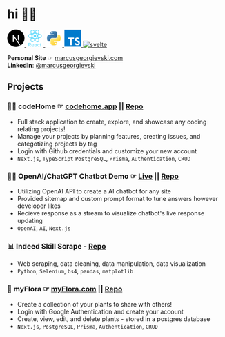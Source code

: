 # hi 👨‍💻

 <p align="left"> <a href="https://reactjs.org/" target="_blank" rel="noreferrer"> <img src="https://raw.githubusercontent.com/devicons/devicon/master/icons/nextjs/nextjs-original.svg" alt="nextjs" width="40" height="40"/> <a href="https://reactjs.org/" target="_blank" rel="noreferrer"> <img src="https://raw.githubusercontent.com/devicons/devicon/master/icons/react/react-original-wordmark.svg" alt="react" width="40" height="40"/> </a>  </a> <a href="https://www.python.org" target="_blank" rel="noreferrer"> <img src="https://raw.githubusercontent.com/devicons/devicon/master/icons/python/python-original.svg" alt="python" width="40" height="40"/> </a> <a href="https://developer.mozilla.org/en-US/docs/Web/JavaScript" target="_blank" rel="noreferrer"> <img src="https://raw.githubusercontent.com/devicons/devicon/master/icons/typescript/typescript-original.svg" alt="typescript" width="40" height="40"/> <a href="https://svelte.dev" target="_blank" rel="noreferrer"> <img src="https://upload.wikimedia.org/wikipedia/commons/1/1b/Svelte_Logo.svg" alt="svelte" width="40" height="40"/> </a> </p>

**Personal Site** ☞ [marcusgeorgievski.com](https://marcusgeorgievski.com) \
**LinkedIn**: [@marcusgeorgievski](https://www.linkedin.com/in/marcusgeorgievski/)


## Projects 

### 👨‍💻 codeHome ☞ [codehome.app](https://codehome.app/) || [Repo](https://github.com/marcusgeorgievski/codehome)
- Full stack application to create, explore, and showcase any coding relating projects!
- Manage your projects by planning features, creating issues, and categotizing projects by tag
- Login with Github credentials and customize your new account
- `Next.js`, `TypeScript` `PostgreSQL`, `Prisma`, `Authentication`, `CRUD`


### 🤖💬 OpenAI/ChatGPT Chatbot Demo ☞ [Live](https://openai-chatbot-demo.vercel.app/) || [Repo](https://github.com/marcusgeorgievski/openai-chatbot)
- Utilizing OpenAI API to create a AI chatbot for any site
- Provided sitemap and custom prompt format to tune answers however developer likes
- Recieve response as a stream to visualize chatbot's live response updating
- `OpenAI`, `AI`, `Next.js`

### 📊 Indeed Skill Scrape - [Repo](https://github.com/marcusgeorgievski/indeed-skill-scrape)
- Web scraping, data cleaning, data manipulation, data visualization
- `Python`, `Selenium`, `bs4`, `pandas`, `matplotlib`


### 🌱 myFlora ☞ [myFlora.com](https://my-flora-xi.vercel.app/) || [Repo](https://github.com/marcusgeorgievski/myFlora)
- Create a collection of your plants to share with others!
- Login with Google Authentication and create your account
- Create, view, edit, and delete plants - stored in a postgres database
- `Next.js`, `PostgreSQL`, `Prisma`, `Authentication`, `CRUD`
